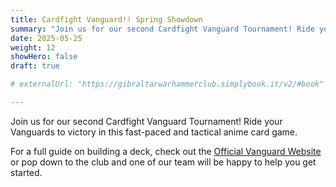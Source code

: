 ```yaml
---
title: Cardfight Vanguard!! Spring Showdown
summary: "Join us for our second Cardfight Vanguard Tournament! Ride your Vanguards to victory in this fast-paced and tactical anime card game."
date: 2025-05-25
weight: 12
showHero: false
draft: true

# externalUrl: "https://gibraltarwarhammerclub.simplybook.it/v2/#book"

---
```


Join us for our second Cardfight Vanguard Tournament! Ride your Vanguards to victory in this fast-paced and tactical anime card game.

For a full guide on building a deck, check out the <a href="https://cardfight.fandom.com/wiki/User_blog:JeremyOrOmega/A_Beginner%27s_Guide_to_Deckbuilding">Official Vanguard Website</a> or pop down to the club and one of our team will be happy to help you get started.    